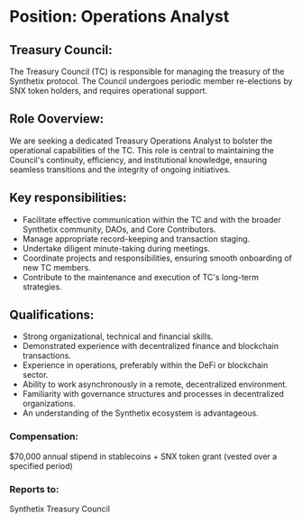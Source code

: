 # Position: Operations Analyst

## Treasury Council:
The Treasury Council (TC) is responsible for managing the treasury of the Synthetix protocol. The Council undergoes periodic member re-elections by SNX token holders, and requires operational support.

## Role Ooverview:
We are seeking a dedicated Treasury Operations Analyst to bolster the operational capabilities of the TC. This role is central to maintaining the Council's continuity, efficiency, and institutional knowledge, ensuring seamless transitions and the integrity of ongoing initiatives.

## Key responsibilities:
- Facilitate effective communication within the TC and with the broader Synthetix community, DAOs, and Core Contributors.
- Manage appropriate record-keeping and transaction staging.
- Undertake diligent minute-taking during meetings.
- Coordinate projects and responsibilities, ensuring smooth onboarding of new TC members.
- Contribute to the maintenance and execution of TC's long-term strategies.

## Qualifications:
- Strong organizational, technical and financial skills.
- Demonstrated experience with decentralized finance and blockchain transactions.
- Experience in operations, preferably within the DeFi or blockchain sector.
- Ability to work asynchronously in a remote, decentralized environment.
- Familiarity with governance structures and processes in decentralized organizations.
- An understanding of the Synthetix ecosystem is advantageous.

### Compensation: 
$70,000 annual stipend in stablecoins + SNX token grant (vested over a specified period)
### Reports to:
Synthetix Treasury Council

